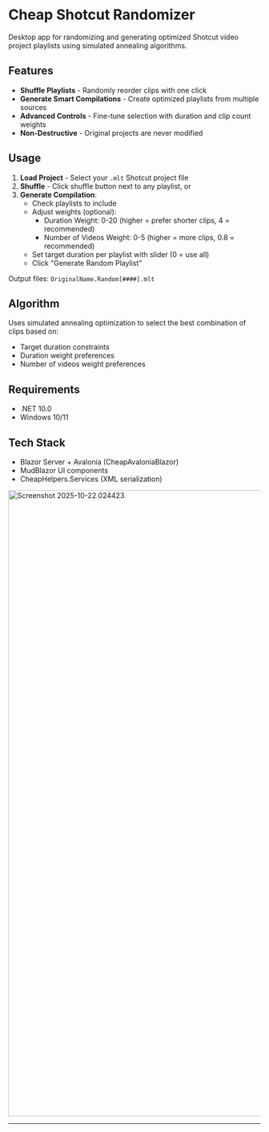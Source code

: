 # Cheap Shotcut Randomizer

Desktop app for randomizing and generating optimized Shotcut video project playlists using simulated annealing algorithms.

## Features

- **Shuffle Playlists** - Randomly reorder clips with one click
- **Generate Smart Compilations** - Create optimized playlists from multiple sources
- **Advanced Controls** - Fine-tune selection with duration and clip count weights
- **Non-Destructive** - Original projects are never modified

## Usage

1. **Load Project** - Select your `.mlt` Shotcut project file
2. **Shuffle** - Click shuffle button next to any playlist, or
3. **Generate Compilation**:
   - Check playlists to include
   - Adjust weights (optional):
     - Duration Weight: 0-20 (higher = prefer shorter clips, 4 = recommended)
     - Number of Videos Weight: 0-5 (higher = more clips, 0.8 = recommended)
   - Set target duration per playlist with slider (0 = use all)
   - Click "Generate Random Playlist"

Output files: `OriginalName.Random[####].mlt`

## Algorithm

Uses simulated annealing optimization to select the best combination of clips based on:
- Target duration constraints
- Duration weight preferences
- Number of videos weight preferences

## Requirements

- .NET 10.0
- Windows 10/11

## Tech Stack

- Blazor Server + Avalonia (CheapAvaloniaBlazor)
- MudBlazor UI components
- CheapHelpers.Services (XML serialization)


<img width="1508" height="1247" alt="Screenshot 2025-10-22 024423" src="https://github.com/user-attachments/assets/56b6ce72-ca23-4109-ad6f-05685f09a05f" />

---
